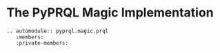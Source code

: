 # The PyPRQL Magic Implementation

```{eval-rst}
.. automodule:: pyprql.magic.prql
   :members:
   :private-members:
```
